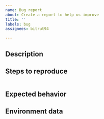 ```yaml
---
name: Bug report
about: Create a report to help us improve
title: ''
labels: bug
assignees: bitrut94

---
```


## Description


## Steps to reproduce
```powershell

```

## Expected behavior


## Environment data
<!-- Please run $PSVersionTable and paste the output in the below code block-->
```

```
